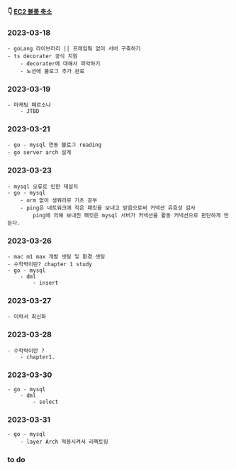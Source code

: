 #### 👇 [EC2 볼룸 축소](https://youngchang.tistory.com/entry/EC2-volume-%EC%B6%95%EC%86%8C-EBS)

### 2023-03-18

    - goLang 라이브러리 || 프레임웤 없이 서버 구축하기
    - ts decorater 공식 지원
        - decorater에 대해서 파악하기
        - 노션에 블로그 추가 완료

### 2023-03-19

    - 마케팅 페르소나
        - JTBD

### 2023-03-21

    - go - mysql 연동 블로그 reading
    - go server arch 설계

### 2023-03-23

    - mysql 오류로 인한 재설치
    - go - mysql
        - orm 없이 생쿼리로 기초 공부
        - ping은 네트워크에 작은 패킷을 보내고 받음으로써 커넥션 유효성 검사
            ping에 의해 보내진 패킷은 mysql 서버가 커넥션을 활동 커넥션으로 판단하게 만든다.

### 2023-03-26

    - mac m1 max 개발 셋팅 및 환경 셋팅
    - 수학력이란? chapter 1 study
    - go - mysql
        - dml
            - insert

### 2023-03-27

    - 이력서 최신화

### 2023-03-28

    - 수학력이란 ?
        - chapter1.


### 2023-03-30

    - go - mysql
        - dml
            - select
            
### 2023-03-31

    - go - mysql
        - layer Arch 적용시켜서 리펙토링

### to do
